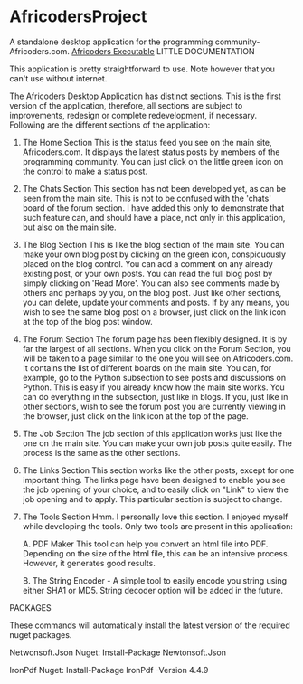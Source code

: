 # AfricodersProject
A standalone desktop application for the programming community- Africoders.com.
<a href="https://www.dropbox.com/s/ex7et6qqtz83rxb/AfricodersDesktopApp.msi?dl=0">Africoders Executable</a>
LITTLE DOCUMENTATION

This application is pretty straightforward to use. Note however that you can't use without internet.

The Africoders Desktop Application has distinct sections. This is the first version of the application, therefore, all sections are subject to improvements, redesign or complete redevelopment, if necessary. Following are the different sections of the application:
1.	The Home Section
This is the status feed you see on the main site, Africoders.com. It displays the latest status posts by members of the programming community. You can just click on the little green icon on the control to make a status post.

2.	The Chats Section
This section has not been developed yet, as can be seen from the main site. This is not to be confused with the 'chats' board of the forum section. I have added this only to demonstrate that such feature can, and should have a place, not only in this application, but also on the main site.

3.	The Blog Section
This is like the blog section of the main site. You can make your own blog post by clicking on the green icon, conspicuously placed on the blog control. You can add a comment on any already existing post, or your own posts. You can read the full blog post by simply clicking on 'Read More'. You can also see comments made by others and perhaps by you, on the blog post. Just like other sections, you can delete, update your comments and posts. If by any means, you wish to see the same blog post on a browser, just click on the link icon at the top of the blog post window.

4.	The Forum Section
The forum page has been flexibly designed. It is by far the largest of all sections. When you click on the Forum Section, you will be taken to a page similar to the one you will see on Africoders.com. It contains the list of different boards on the main site. You can, for example, go to the Python subsection to see posts and discussions on Python. This is easy if you already know how the main site works. You can do everything in the subsection, just like in blogs. If you, just like in other sections, wish to see the forum post you are currently viewing in the browser, just click on the link icon at the top of the page.

5.	The Job Section
The job section of this application works just like the one on the main site. You can make your own job posts quite easily. The process is the same as the other sections.

6.	The Links Section
This section works like the other posts, except for one important thing. The links page have been designed to enable you see the job opening of your choice, and to easily click on "Link" to view the job opening and to apply. This particular section is subject to change.

7. 	The Tools Section
Hmm. I personally love this section. I enjoyed myself while developing the tools. Only two tools are present in this application:

	A.	PDF Maker
This tool can help you convert an html file into PDF. Depending on the size of the html file, this can be an intensive process. However, it generates good results.

	B.	The String Encoder - A simple tool to easily encode you string using either SHA1 or MD5. String decoder option will be added in the future.
	
PACKAGES

These commands will automatically install the latest version of the required nuget packages.

Netwonsoft.Json
Nuget: Install-Package Newtonsoft.Json

IronPdf
Nuget: Install-Package IronPdf -Version 4.4.9

